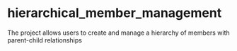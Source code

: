# hierarchical_member_management
The project allows users to create and manage a hierarchy of members with parent-child relationships
